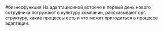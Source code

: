 #бизнесфункция 
На адаптационной встрече в первый день нового сотрудника погружают в культуру компании, рассказывают орг. структуру, какие процессы есть и что может пригодиться в процессе адаптации.